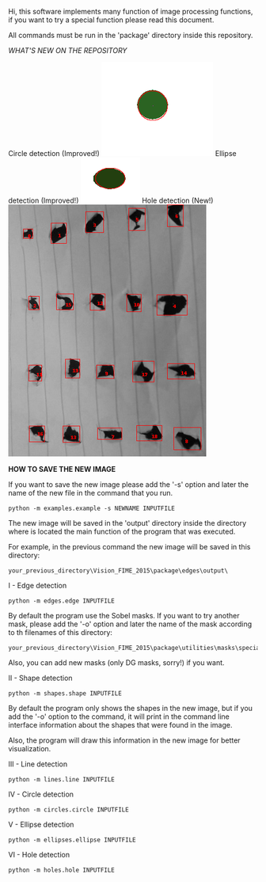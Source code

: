 Hi, this software implements many function of image processing functions, if you want to try a special function please read this document.

All commands must be run in the 'package' directory inside this repository.

*WHAT'S NEW ON THE REPOSITORY*

Circle detection (Improved!)
![Circle](https://github.com/KevinMichelle/Vision_FIME_2015/blob/master/package/circles/output/sample1.png)
Ellipse detection (Improved!)
![Ellipse](https://github.com/KevinMichelle/Vision_FIME_2015/blob/master/package/ellipses/output/sample1.png)
Hole detection (New!)
![Hole](https://github.com/KevinMichelle/Vision_FIME_2015/blob/master/package/holes/output/sample1.png)
	
**HOW TO SAVE THE NEW IMAGE**

If you want to save the new image please add the '-s' option and later the name of the new file in the command that you run.

	python -m examples.example -s NEWNAME INPUTFILE
	
The new image will be saved in the 'output' directory inside the directory where is located the main function of the program that was executed.

For example, in the previous command the new image will be saved in this directory:

	your_previous_directory\Vision_FIME_2015\package\edges\output\

I - Edge detection

	python -m edges.edge INPUTFILE
	
By default the program use the Sobel masks. If you want to try another mask, please add the '-o' option and later the name of the mask according to th filenames of this directory: 
	
	your_previous_directory\Vision_FIME_2015\package\utilities\masks\special\
	
Also, you can add new masks (only DG masks, sorry!) if you want.

II - Shape detection

	python -m shapes.shape INPUTFILE

By default the program only shows the shapes in the new image, but if you add the '-o' option to the command, it will print in the command line interface information about the shapes that were found in the image. 
	
Also, the program will draw this information in the new image for better visualization.

III - Line detection

	python -m lines.line INPUTFILE

IV - Circle detection

	python -m circles.circle INPUTFILE
	
V - Ellipse detection

	python -m ellipses.ellipse INPUTFILE
	
VI - Hole detection

	python -m holes.hole INPUTFILE